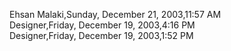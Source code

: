 ﻿Ehsan Malaki,Sunday, December 21, 2003,11:57 AM  Designer,Friday, December 19, 2003,4:16 PM  Designer,Friday, December 19, 2003,1:52 PM